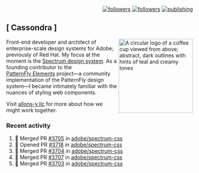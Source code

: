 <p align="right"><a rel="me" href="https://front-end.social/@castastrophe">
    <img alt="followers" title="Follow me on Mastodon" src="https://img.shields.io/mastodon/follow/109297102751309835?domain=https%3A%2F%2Ffront-end.social&label=Follow&logo=mastodon&logoColor=white&style=for-the-badge&labelColor=008080&color=006969"/></a>
  <a href="https://codepen.io/castastrophe/">
    <img alt="followers" title="Follow me on CodePen" src="https://img.shields.io/badge/23-1?color=640464&labelColor=7c007c&style=for-the-badge&logo=codepen&label=Follow"/></a>
<a href="https://castastrophe.medium.com/">
    <img alt="publishing" title="View articles on Medium" src="https://img.shields.io/badge/107-1?color=666&labelColor=444&label=subscribe&logo=medium&logoColor=white&style=for-the-badge"/></a>
</p>

## [&nbsp;Cassondra&nbsp;]

<img align="right" src="https://github-production-user-asset-6210df.s3.amazonaws.com/1840295/253016758-ba468774-1cd3-42c2-8f43-947b5eeb5edf.png" height="200" alt="A circular logo of a coffee cup viewed from above; abstract, dark outlines with hints of teal and creamy tones">

Front-end developer and architect of enterprise-scale design systems for Adobe; previously of Red Hat. My focus at the moment is the [Spectrum design system](https://github.com/adobe/spectrum-css). As a founding contributor to the [PatternFly&nbsp;Elements](https://github.com/patternfly/patternfly-elements) project&mdash;a community implementation of the PatternFly design system&mdash;I became intimately familiar with the nuances of styling web components.

Visit [allons-y.llc](http://allons-y.llc/) for more about how we might work together.

### Recent activity

<!--START_SECTION:activity-->
1. 🎉 Merged PR [#3705](https://github.com/adobe/spectrum-css/pull/3705) in [adobe/spectrum-css](https://github.com/adobe/spectrum-css)
2. 💪 Opened PR [#3718](https://github.com/adobe/spectrum-css/pull/3718) in [adobe/spectrum-css](https://github.com/adobe/spectrum-css)
3. 🎉 Merged PR [#3704](https://github.com/adobe/spectrum-css/pull/3704) in [adobe/spectrum-css](https://github.com/adobe/spectrum-css)
4. 🎉 Merged PR [#3707](https://github.com/adobe/spectrum-css/pull/3707) in [adobe/spectrum-css](https://github.com/adobe/spectrum-css)
5. 🎉 Merged PR [#3703](https://github.com/adobe/spectrum-css/pull/3703) in [adobe/spectrum-css](https://github.com/adobe/spectrum-css)
<!--END_SECTION:activity-->
